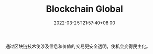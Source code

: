 ﻿---
weight: 
title: "Blockchain Global"
description: "通过区块链技术使涉及信息和价值的交易更安全透明，使机会变得民主化"
date: 2022-03-25T21:57:40+08:00
lastmod: 2022-03-25T16:45:40+08:00
draft: false
authors: ["Metabd"]
featuredImage: "blockchain-global.png"
link: ""
tags: ["投资机构","Blockchain Global"]
categories: ["navigation"]
navigation: ["投资机构"]
lightgallery: true
toc: true
pinned: false
recommend: false
recommend1: false
---
通过区块链技术使涉及信息和价值的交易更安全透明，使机会变得民主化。
